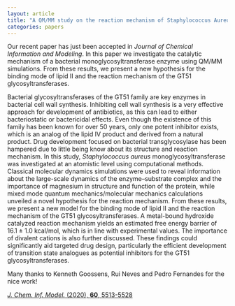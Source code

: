 ```yaml
---
layout: article
title: "A QM/MM study on the reaction mechanism of Staphylococcus Aureus monoglycosyltransferase"
categories: papers
---
```


Our recent paper has just been accepted in *Journal of Chemical Information and Modeling*. In this paper we investigate the catalytic mechanism of a bacterial monoglycosyltransferase enzyme using QM/MM simulations. From these results, we present a new hypothesis for the binding mode of lipid II and the reaction mechanism of the GT51 glycosyltransferases.

Bacterial glycosyltransferases of the GT51 family are key enzymes in bacterial cell wall synthesis. Inhibiting cell wall synthesis is a very effective approach for development of antibiotics, as this can lead to either bacteriostatic or bactericidal effects. Even though the existence of this family has been known for over 50 years, only one potent inhibitor exists, which is an analog of the lipid IV product and derived from a natural product. Drug development focused on bacterial transglycosylase has been hampered due to little being know about its structure and reaction mechanism. In this study, *Staphylococcus aureus* monoglycosyltransferase was investigated at an atomistic level using computational methods. Classical molecular dynamics simulations were used to reveal information about the large-scale dynamics of the enzyme–substrate complex and the importance of magnesium in structure and function of the protein, while mixed mode quantum mechanics/molecular mechanics calculations unveiled a novel hypothesis for the reaction mechanism. From these results, we present a new model for the binding mode of lipid II and the reaction mechanism of the GT51 glycosyltransferases. A metal-bound hydroxide catalyzed reaction mechanism yields an estimated free energy barrier of 16.1 ± 1.0 kcal/mol, which is in line with experimental values. The importance of divalent cations is also further discussed. These findings could significantly aid targeted drug design, particularly the efficient development of transition state analogues as potential inhibitors for the GT51 glycosyltransferases.

Many thanks to Kenneth Goossens, Rui Neves and Pedro Fernandes for the nice work!

<a href="/assets/papers/kg-qmmm-paper.pdf" download target="_blank"><i>J. Chem. Inf. Model.</i> (2020), <b>60</b>, 5513-5528</a>
